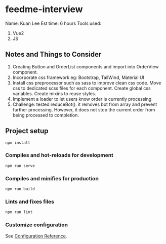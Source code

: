 # feedme-interview

Name: Kuan Lee
Est time: 6 hours
Tools used:

1. Vue2
2. JS

## Notes and Things to Consider

1. Creating Button and OrderList components and import into OrderView component.
2. Incorporate css framework eg: Bootstrap, TailWind, Material UI
3. Install css preprocessor such as sass to improve clean css code. Move css to dedicated scss files for each component. Create global css variables. Create mixins to reuse styles.
4. Implement a loader to let users know order is currently processing
5. Challenge: tested reduceBot(). it removes bot from array and prevent further processing. However, it does not stop the current order from being processed to completion.

## Project setup

```
npm install
```

### Compiles and hot-reloads for development

```
npm run serve
```

### Compiles and minifies for production

```
npm run build
```

### Lints and fixes files

```
npm run lint
```

### Customize configuration

See [Configuration Reference](https://cli.vuejs.org/config/).
